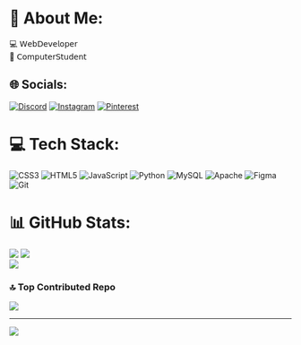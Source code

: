 # 💫 About Me:
💻 𝖶𝖾𝖻𝖣𝖾𝗏𝖾𝗅𝗈𝗉𝖾𝗋<br>📓 𝖢𝗈𝗆𝗉𝗎𝗍𝖾𝗋𝖲𝗍𝗎𝖽𝖾𝗇𝗍


## 🌐 Socials:
[![Discord](https://img.shields.io/badge/Discord-%237289DA.svg?logo=discord&logoColor=white)](https://discord.gg/real_victor) [![Instagram](https://img.shields.io/badge/Instagram-%23E4405F.svg?logo=Instagram&logoColor=white)](https://instagram.com/_iman_na_) [![Pinterest](https://img.shields.io/badge/Pinterest-%23E60023.svg?logo=Pinterest&logoColor=white)](https://pinterest.com/Iman_Naeimian) 

# 💻 Tech Stack:
![CSS3](https://img.shields.io/badge/css3-%231572B6.svg?style=for-the-badge&logo=css3&logoColor=white) ![HTML5](https://img.shields.io/badge/html5-%23E34F26.svg?style=for-the-badge&logo=html5&logoColor=white) ![JavaScript](https://img.shields.io/badge/javascript-%23323330.svg?style=for-the-badge&logo=javascript&logoColor=%23F7DF1E) ![Python](https://img.shields.io/badge/python-3670A0?style=for-the-badge&logo=python&logoColor=ffdd54) ![MySQL](https://img.shields.io/badge/mysql-4479A1.svg?style=for-the-badge&logo=mysql&logoColor=white) ![Apache](https://img.shields.io/badge/apache-%23D42029.svg?style=for-the-badge&logo=apache&logoColor=white) ![Figma](https://img.shields.io/badge/figma-%23F24E1E.svg?style=for-the-badge&logo=figma&logoColor=white) ![Git](https://img.shields.io/badge/git-%23F05033.svg?style=for-the-badge&logo=git&logoColor=white)
# 📊 GitHub Stats:
![](https://github-readme-stats.vercel.app/api?username=imannaeimian&theme=jolly&hide_border=false&include_all_commits=false&count_private=false)
![](https://github-readme-streak-stats.herokuapp.com/?user=imannaeimian&theme=jolly&hide_border=false)<br/>
![](https://github-readme-stats.vercel.app/api/top-langs/?username=imannaeimian&theme=jolly&hide_border=false&include_all_commits=false&count_private=false&layout=compact)

### 🔝 Top Contributed Repo
![](https://github-contributor-stats.vercel.app/api?username=imannaeimian&limit=5&theme=dark&combine_all_yearly_contributions=true)

---
[![](https://visitcount.itsvg.in/api?id=imannaeimian&icon=0&color=11)](https://visitcount.itsvg.in)

<!-- Proudly created with GPRM ( https://gprm.itsvg.in ) -->
